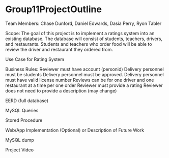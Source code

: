 # Group11ProjectOutline
Team Members: Chase Dunford, Daniel Edwards, Dasia Perry, Ryon Tabler

Scope: The goal of this project is to implement a ratings system into an existing
database. The database will consist of students, teachers, drivers, and restaurants.
Students and teachers who order food will be able to review the driver and restaurant
they ordered from.

Use Case for Rating System

Business Rules:
Reviewer must have account (personid)
Delivery personnel must be students
Delivery personnel must be approved.
Delivery personnel must have valid license number
Reviews can be for one driver and one restaurant at a time per one order
Reviewer must provide a rating
Reviewer does not need to provide a description (may change)

EERD (full database)

MySQL Queries

Stored Procedure

Web/App Implementation (Optional) or Description of Future Work

MySQL dump

Project Video
